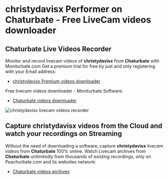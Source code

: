 # christydavisx Performer on Chaturbate - Free LiveCam videos downloader

## Chaturbate Live Videos Recorder

Monitor and record livecam videos of **christydavisx** from **Chaturbate** with Moniturbate.com
Get a premium trial for free by just and only registering with your Email address:
* [christydavisx Premium videos downloader](https://moniturbate.com/request-demo-licence-key.html)

Free livecam videos downloader - Moniturbate Software:
* [Chaturbate videos downloader](https://moniturbate.com/moniturbate-download-software.html)

![christydavisx livecam videos recorder](https://peachurnet.com/templates/moniturbate-software.png)


## Capture christydavisx videos from the Cloud and watch your recordings on Streaming

Without the need of downloading a software, capture **christydavisx** livecam videos from **Chaturbate** 100% online.
Watch Livecam archives from **Chaturbate** unlimitedly from thousands of existing recordings, only on Peachurbate.com and its websites network:
* [Chaturbate videos archives](https://peachurnet.com/)